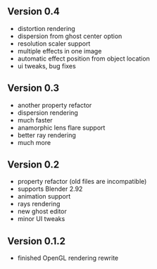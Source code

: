 ## Version 0.4
- distortion rendering
- dispersion from ghost center option
- resolution scaler support
- multiple effects in one image
- automatic effect position from object location
- ui tweaks, bug fixes

## Version 0.3
- another property refactor
- dispersion rendering
- much faster
- anamorphic lens flare support
- better ray rendering
- much more

## Version 0.2
- property refactor (old files are incompatible)
- supports Blender 2.92
- animation support
- rays rendering
- new ghost editor
- minor UI tweaks

## Version 0.1.2
- finished OpenGL rendering rewrite